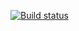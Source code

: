 [![Build status](https://ci.appveyor.com/api/projects/status/pgisgbwoajxirl6j?svg=true)](https://ci.appveyor.com/project/FedVas/rest)